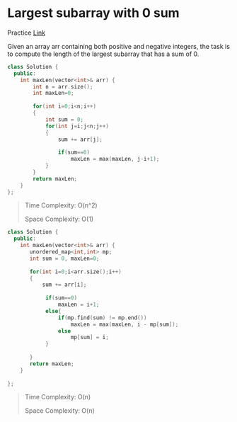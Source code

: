 # Largest subarray with 0 sum

Practice [Link](https://www.geeksforgeeks.org/problems/largest-subarray-with-0-sum/1)

Given an array arr containing both positive and negative integers, the task is to compute the length of the largest subarray that has a sum of 0.

```cpp
class Solution {
  public:
    int maxLen(vector<int>& arr) {
        int n = arr.size();
        int maxLen=0;
        
        for(int i=0;i<n;i++)
        {
            int sum = 0;
            for(int j=i;j<n;j++)
            {
                sum += arr[j];
                
                if(sum==0)
                    maxLen = max(maxLen, j-i+1);
            }
        }
        return maxLen;
    }
};
```

> Time Complexity: O(n^2)
>
> Space Complexity: O(1)

```cpp
class Solution {
  public:
    int maxLen(vector<int>& arr) {
       unordered_map<int,int> mp;
       int sum = 0, maxLen=0;
       
       for(int i=0;i<arr.size();i++)
       {
           sum += arr[i];
           
            if(sum==0)
                maxLen = i+1;
            else{
                if(mp.find(sum) != mp.end())
                    maxLen = max(maxLen, i - mp[sum]);
                else
                    mp[sum] = i;
            }
            
       }
       return maxLen;
    }
    
};
```

> Time Complexity: O(n)
>
> Space Complexity: O(n)